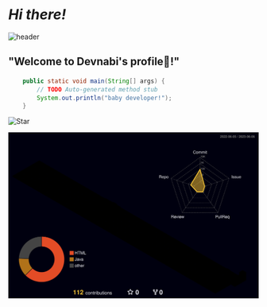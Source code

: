 # *Hi there!*

![header](https://capsule-render.vercel.app/api?type=wave&color=timeGradient&height=300&section=header&text=devnabi🦋&fontSize=100&fontColor=black&animation=twinkling)

## "Welcome to Devnabi's profile🍄!"

```java
	public static void main(String[] args) {
		// TODO Auto-generated method stub
		System.out.println("baby developer!");
	}
```
<!-- Image -->
![Star](https://68.media.tumblr.com/22f29abd730ffa4a0451fb8ce5869da5/tumblr_nxvqg2vDeF1ui0huvo1_500.gif)

<!-- Stats 
![Anurag's GitHub stats](https://github-readme-stats.vercel.app/api?username=devnabi&show_icons=true&theme=radical)
-->

<!--night-rainbow-->
![rainbow-grass](profile-3d-contrib/profile-night-rainbow.svg)